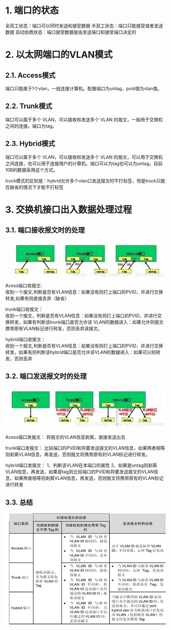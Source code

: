 # 1. 端口的状态
全双工状态：端口可以同时发送和接受数据
半双工状态：端口只能接受或者发送数据
自动协商状态：端口接受数据是由发送端口和接受端口决定的

# 2. 以太网端口的VLAN模式
## 2.1. Access模式
端口只能属于1个vlan，一般连接计算机。配置端口为untag，pvid值为vlan值。

## 2.2. Trunk模式
端口可以属于多个 VLAN，可以接收和发送多个 VLAN 的报文，一般用于交换机之间的连接。端口为tag。

## 2.3. Hybrid模式
端口可以属于多个 VLAN，可以接收和发送多个 VLAN 的报文，可以用于交换机之间连接，也可以用于连接用户的计算机。端口可以为tag也可以为untag。目前10B的数据采用这个方式。


truck模式的区别是：hybrid允许多个vlan口发送报文时不打标签，但是truck只能在缺省的情况下才能不打标签

# 3. 交换机接口出入数据处理过程
## 3.1. 端口接收报文时的处理
![](_v_images/20190522104705776_17207.png)
Acess端口收报文:      
        收到一个报文,判断是否有VLAN信息：如果没有则打上端口的PVID，并进行交换转发,如果有则直接丢弃（缺省） 
        
   trunk端口收报文：       
        收到一个报文，判断是否有VLAN信息：如果没有则打上端口的PVID，并进行交换转发，如果有判断该trunk端口是否允许该 VLAN的数据进入：如果允许则报文携带原有VLAN标记进行转发，否则丢弃该报文。 
        
   hybrid端口收报文：       
        收到一个报文,判断是否有VLAN信息：如果没有则打上端口的PVID，并进行交换转发，如果有则判断该hybrid端口是否允许该VLAN的数据进入：如果可以则转发，否则丢弃

## 3.2. 端口发送报文时的处理
![](_v_images/20190522104740928_8458.png)

   Acess端口发报文：
        将报文的VLAN信息剥离，直接发送出去 
        
   trunk端口发报文：
        比较端口的PVID和将要发送报文的VLAN信息，如果两者相等则剥离VLAN信息，再发送，否则报文将携带原有的VLAN标记进行转发。
        
   hybrid端口发报文：
        1、判断该VLAN在本端口的属性
        2、如果是untag则剥离VLAN信息，再发送，如果是tag则比较端口的PVID和将要发送报文的VLAN信息，如果两者相等则剥离VLAN信息，再发送，否则报文将携带原有的VLAN标记进行转发

## 3.3. 总结
![](_v_images/20190529134957926_16156.png)




